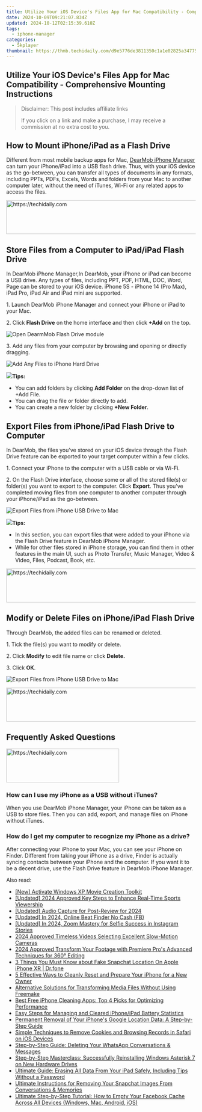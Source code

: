 ```yaml
---
title: Utilize Your iOS Device's Files App for Mac Compatibility - Comprehensive Mounting Instructions
date: 2024-10-09T09:21:07.834Z
updated: 2024-10-12T02:15:39.610Z
tags:
  - iphone-manager
categories:
  - 5kplayer
thumbnail: https://thmb.techidaily.com/d9e5776de3811350c1a1e02825a34775cfed017b7d72a415b115da4cadd107c4.jpg
---
```


## Utilize Your iOS Device's Files App for Mac Compatibility - Comprehensive Mounting Instructions

>  Disclaimer: This post includes affiliate links
>
>  If you click on a link and make a purchase, I may receive a commission at no extra cost to you.
>

## How to Mount iPhone/iPad as a Flash Drive

Different from most mobile backup apps for Mac, [DearMob iPhone Manager](https://tools.techidaily.com/5kplayer/iphone-manager/) can turn your iPhone/iPad into a USB flash drive. Thus, with your iOS device as the go-between, you can transfer all types of documents in any formats, including PPTs, PDFs, Excels, Words and folders from your Mac to another computer later, without the need of iTunes, Wi-Fi or any related apps to access the files.

<!-- affiliate ads begin -->
<a href="https://25home.pxf.io/c/5597632/2148649/16836" target="_top" id="2148649">
  <img src="//a.impactradius-go.com/display-ad/16836-2148649" border="0" alt="https://techidaily.com" width="720" height="90"/>
</a>
<img height="0" width="0" src="https://25home.pxf.io/i/5597632/2148649/16836" style="position:absolute;visibility:hidden;" border="0" />
<!-- affiliate ads end -->

## Store Files from a Computer to iPad/iPad Flash Drive

In DearMob iPhone Manager,In DearMob, your iPhone or iPad can become a USB drive. Any types of files, including PPT, PDF, HTML, DOC, Word, Page can be stored to your iOS device. iPhone 5S - iPhone 14 (Pro Max), iPad Pro, iPad Air and iPad mini are supported.

1\. Launch DearMob iPhone Manager and connect your iPhone or iPad to your Mac.

2\. Click **Flash Drive** on the home interface and then click **+Add** on the top.

![Open DearmMob Flash Drive module](https://www.5kplayer.com/user-guide/images/userguide-how/flash-drive-dearmob.jpg) 

3\. Add any files from your computer by browsing and opening or directly dragging. 

![Add Any Files to iPhone Hard Drive](https://www.5kplayer.com/user-guide/images/userguide-how/add-files-from-mac-to-iphone.jpg) 

![](https://www.5kplayer.com/user-guide/images/userguide-how/tips-icon.png)**Tips:**

* You can add folders by clicking **Add Folder** on the drop-down list of +Add File.
* You can drag the file or folder directly to add.
* You can create a new folder by clicking **+New Folder**.

## Export Files from iPhone/iPad Flash Drive to Computer

In DearMob, the files you've stored on your iOS device through the Flash Drive feature can be exported to your target computer within a few clicks. 

1\. Connect your iPhone to the computer with a USB cable or via Wi-Fi. 

 2\. On the Flash Drive interface, choose some or all of the stored file(s) or folder(s) you want to export to the computer. Click **Export**. Thus you've completed moving files from one computer to another computer through your iPhone/iPad as the go-between.

![Export Files from iPhone USB Drive to Mac](https://www.5kplayer.com/user-guide/images/userguide-how/export-files-usb-device-mac.jpg) 

![](https://www.5kplayer.com/user-guide/images/userguide-how/tips-icon.png)**Tips:**

* In this section, you can export files that were added to your iPhone via the Flash Drive feature in DearMob iPhone Manager.
* While for other files stored in iPhone storage, you can find them in other features in the main UI, such as Photo Transfer, Music Manager, Video & Video, Files, Podcast, Book, etc.

<!-- affiliate ads begin -->
<a href="https://appsumo.8odi.net/c/5597632/2144276/7443" target="_top" id="2144276">
  <img src="//a.impactradius-go.com/display-ad/7443-2144276" border="0" alt="https://techidaily.com" width="728" height="90"/>
</a>
<img height="0" width="0" src="https://appsumo.8odi.net/i/5597632/2144276/7443" style="position:absolute;visibility:hidden;" border="0" />
<!-- affiliate ads end -->

## Modify or Delete Files on iPhone/iPad Flash Drive

Through DearMob, the added files can be renamed or deleted. 

1\. Tick the file(s) you want to modify or delete.

 2\. Click **Modify** to edit file name or click **Delete.**

3\. Click **OK**.

![Export Files from iPhone USB Drive to Mac](https://www.5kplayer.com/user-guide/images/userguide-how/edit-file-name-usb-device-mac.jpg) 

<!-- affiliate ads begin -->
<a href="https://appsumo.8odi.net/c/5597632/2130890/7443" target="_top" id="2130890">
  <img src="//a.impactradius-go.com/display-ad/7443-2130890" border="0" alt="https://techidaily.com" width="728" height="90"/>
</a>
<img height="0" width="0" src="https://appsumo.8odi.net/i/5597632/2130890/7443" style="position:absolute;visibility:hidden;" border="0" />
<!-- affiliate ads end -->

## Frequently Asked Questions

<!-- affiliate ads begin -->
<a href="https://aligracehair.sjv.io/c/5597632/1885928/19272" target="_top" id="1885928">
  <img src="//a.impactradius-go.com/display-ad/19272-1885928" border="0" alt="https://techidaily.com" width="300" height="90"/>
</a>
<img height="0" width="0" src="https://aligracehair.sjv.io/i/5597632/1885928/19272" style="position:absolute;visibility:hidden;" border="0" />
<!-- affiliate ads end -->

### How can I use my iPhone as a USB without iTunes?

When you use DearMob iPhone Manager, your iPhone can be taken as a USB to store files. Then you can add, export, and manage files on iPhone without iTunes.

### How do I get my computer to recognize my iPhone as a drive?

After connecting your iPhone to your Mac, you can see your iPhone on Finder. Different from taking your iPhone as a drive, Finder is actually syncing contacts between your iPhone and the computer. If you want it to be a decent drive, use the Flash Drive feature in DearMob iPhone Manager.

<ins class="adsbygoogle"
     style="display:block"
     data-ad-format="autorelaxed"
     data-ad-client="ca-pub-7571918770474297"
     data-ad-slot="1223367746"></ins>

<ins class="adsbygoogle"
     style="display:block"
     data-ad-client="ca-pub-7571918770474297"
     data-ad-slot="8358498916"
     data-ad-format="auto"
     data-full-width-responsive="true"></ins>

<span class="atpl-alsoreadstyle">Also read:</span>
<div><ul>
<li><a href="https://fox-access.techidaily.com/new-activate-windows-xp-movie-creation-toolkit/"><u>[New] Activate Windows XP Movie Creation Toolkit</u></a></li>
<li><a href="https://screen-recording.techidaily.com/updated-2024-approved-key-steps-to-enhance-real-time-sports-viewership/"><u>[Updated] 2024 Approved Key Steps to Enhance Real-Time Sports Viewership</u></a></li>
<li><a href="https://screen-video-capture.techidaily.com/updated-audio-capture-for-post-review-for-2024/"><u>[Updated] Audio Capture for Post-Review for 2024</u></a></li>
<li><a href="https://facebook-videos.techidaily.com/updated-in-2024-online-beat-finder-no-cash-fb/"><u>[Updated] In 2024, Online Beat Finder No Cash (FB)</u></a></li>
<li><a href="https://instagram-video-files.techidaily.com/updated-in-2024-zoom-mastery-for-selfie-success-in-instagram-stories/"><u>[Updated] In 2024, Zoom Mastery for Selfie Success in Instagram Stories</u></a></li>
<li><a href="https://some-approaches.techidaily.com/2024-approved-timeless-videos-selecting-excellent-slow-motion-cameras/"><u>2024 Approved Timeless Videos Selecting Excellent Slow-Motion Cameras</u></a></li>
<li><a href="https://some-guidance.techidaily.com/2024-approved-transform-your-footage-with-premiere-pros-advanced-techniques-for-360-editing/"><u>2024 Approved Transform Your Footage with Premiere Pro's Advanced Techniques for 360° Editing</u></a></li>
<li><a href="https://location-social.techidaily.com/3-things-you-must-know-about-fake-snapchat-location-on-apple-iphone-xr-drfone-by-drfone-virtual-ios/"><u>3 Things You Must Know about Fake Snapchat Location On Apple iPhone XR | Dr.fone</u></a></li>
<li><a href="https://os-tips.techidaily.com/5-effective-ways-to-cleanly-reset-and-prepare-your-iphone-for-a-new-owner/"><u>5 Effective Ways to Cleanly Reset and Prepare Your iPhone for a New Owner</u></a></li>
<li><a href="https://media-tips.techidaily.com/alternative-solutions-for-transforming-media-files-without-using-freemake/"><u>Alternative Solutions for Transforming Media Files Without Using Freemake</u></a></li>
<li><a href="https://os-tips.techidaily.com/best-free-iphone-cleaning-apps-top-4-picks-for-optimizing-performance/"><u>Best Free iPhone Cleaning Apps: Top 4 Picks for Optimizing Performance</u></a></li>
<li><a href="https://os-tips.techidaily.com/easy-steps-for-managing-and-cleared-iphoneipad-battery-statistics/"><u>Easy Steps for Managing and Cleared iPhone/iPad Battery Statistics</u></a></li>
<li><a href="https://os-tips.techidaily.com/permanent-removal-of-your-iphones-google-location-data-a-step-by-step-guide/"><u>Permanent Removal of Your iPhone's Google Location Data: A Step-by-Step Guide</u></a></li>
<li><a href="https://os-tips.techidaily.com/simple-techniques-to-remove-cookies-and-browsing-records-in-safari-on-ios-devices/"><u>Simple Techniques to Remove Cookies and Browsing Records in Safari on iOS Devices</u></a></li>
<li><a href="https://os-tips.techidaily.com/step-by-step-guide-deleting-your-whatsapp-conversations-and-messages/"><u>Step-by-Step Guide: Deleting Your WhatsApp Conversations & Messages</u></a></li>
<li><a href="https://discover-data.techidaily.com/step-by-step-masterclass-successfully-reinstalling-windows-asterisk-7-on-new-hardware-drives/"><u>Step-by-Step Masterclass: Successfully Reinstalling Windows Asterisk 7 on New Hardware Drives</u></a></li>
<li><a href="https://os-tips.techidaily.com/ultimate-guide-erasing-all-data-from-your-ipad-safely-including-tips-without-a-password/"><u>Ultimate Guide: Erasing All Data From Your iPad Safely, Including Tips Without a Password</u></a></li>
<li><a href="https://os-tips.techidaily.com/ultimate-instructions-for-removing-your-snapchat-images-from-conversations-and-memories/"><u>Ultimate Instructions for Removing Your Snapchat Images From Conversations & Memories</u></a></li>
<li><a href="https://os-tips.techidaily.com/ultimate-step-by-step-tutorial-how-to-empty-your-facebook-cache-across-all-devices-windows-mac-android-ios/"><u>Ultimate Step-by-Step Tutorial: How to Empty Your Facebook Cache Across All Devices (Windows, Mac, Android, iOS)</u></a></li>
</ul></div>

